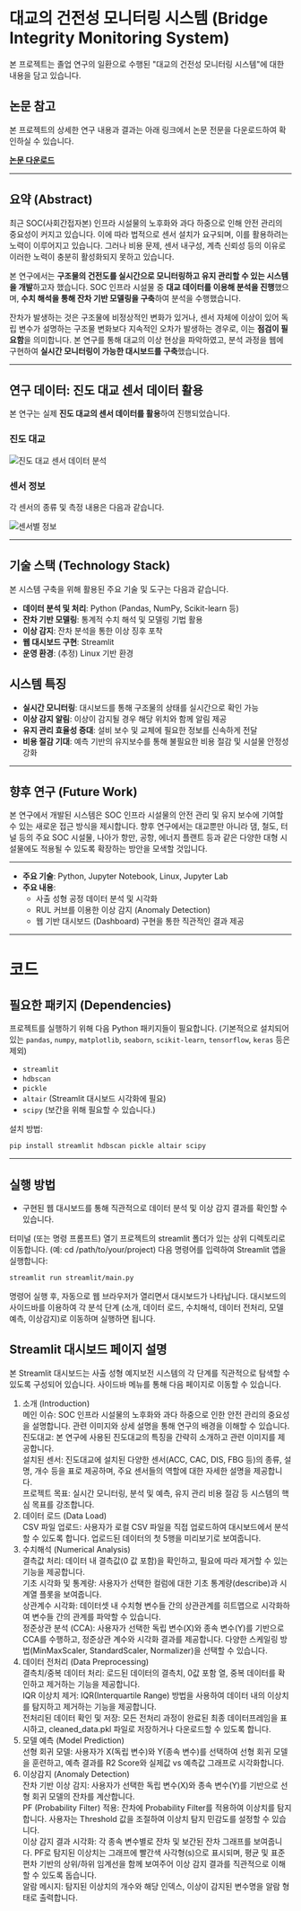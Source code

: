 # 대교의 건전성 모니터링 시스템 (Bridge Integrity Monitoring System)

본 프로젝트는 졸업 연구의 일환으로 수행된 "대교의 건전성 모니터링 시스템"에 대한 내용을 담고 있습니다.

## 논문 참고

본 프로젝트의 상세한 연구 내용과 결과는 아래 링크에서 논문 전문을 다운로드하여 확인하실 수 있습니다.

[**논문 다운로드**](https://mega.nz/file/PLAjxBjC#hQT46TQ5npG3g2bB-A7tr8Mlu99bKSgvJj4bfC04lIc)

---

## 요약 (Abstract)

최근 SOC(사회간접자본) 인프라 시설물의 노후화와 과다 하중으로 인해 안전 관리의 중요성이 커지고 있습니다. 이에 따라 법적으로 센서 설치가 요구되며, 이를 활용하려는 노력이 이루어지고 있습니다. 그러나 비용 문제, 센서 내구성, 계측 신뢰성 등의 이유로 이러한 노력이 충분히 활성화되지 못하고 있습니다.

본 연구에서는 **구조물의 건전도를 실시간으로 모니터링하고 유지 관리할 수 있는 시스템을 개발**하고자 했습니다. SOC 인프라 시설물 중 **대교 데이터를 이용해 분석을 진행**했으며, **수치 해석을 통해 잔차 기반 모델링을 구축**하여 분석을 수행했습니다.

잔차가 발생하는 것은 구조물에 비정상적인 변화가 있거나, 센서 자체에 이상이 있어 독립 변수가 설명하는 구조물 변화보다 지속적인 오차가 발생하는 경우로, 이는 **점검이 필요함**을 의미합니다. 본 연구를 통해 대교의 이상 현상을 파악하였고, 분석 과정을 웹에 구현하여 **실시간 모니터링이 가능한 대시보드를 구축**했습니다.

---

## 연구 데이터: 진도 대교 센서 데이터 활용

본 연구는 실제 **진도 대교의 센서 데이터를 활용**하여 진행되었습니다.

### 진도 대교

![진도 대교 센서 데이터 분석](https://github.com/user-attachments/assets/7a379eec-eed3-47f2-8ac7-2f5c31d383cd)

### 센서 정보

각 센서의 종류 및 측정 내용은 다음과 같습니다.

![센서별 정보](https://github.com/user-attachments/assets/99916d71-8691-4eae-819a-16a572cd4c57)

---

## 기술 스택 (Technology Stack)

본 시스템 구축을 위해 활용된 주요 기술 및 도구는 다음과 같습니다.

* **데이터 분석 및 처리**: Python (Pandas, NumPy, Scikit-learn 등)
* **잔차 기반 모델링**: 통계적 수치 해석 및 모델링 기법 활용
* **이상 감지**: 잔차 분석을 통한 이상 징후 포착
* **웹 대시보드 구현**: Streamlit
* **운영 환경**: (추정) Linux 기반 환경

## 시스템 특징

* **실시간 모니터링**: 대시보드를 통해 구조물의 상태를 실시간으로 확인 가능
* **이상 감지 알림**: 이상이 감지될 경우 해당 위치와 함께 알림 제공
* **유지 관리 효율성 증대**: 설비 보수 및 교체에 필요한 정보를 신속하게 전달
* **비용 절감 기대**: 예측 기반의 유지보수를 통해 불필요한 비용 절감 및 시설물 안정성 강화

---

## 향후 연구 (Future Work)

본 연구에서 개발된 시스템은 SOC 인프라 시설물의 안전 관리 및 유지 보수에 기여할 수 있는 새로운 접근 방식을 제시합니다. 향후 연구에서는 대교뿐만 아니라 댐, 철도, 터널 등의 주요 SOC 시설물, 나아가 항만, 공항, 에너지 플랜트 등과 같은 다양한 대형 시설물에도 적용될 수 있도록 확장하는 방안을 모색할 것입니다.

---

* **주요 기술**: Python, Jupyter Notebook, Linux, Jupyter Lab
* **주요 내용**:
    * 사출 성형 공정 데이터 분석 및 시각화
    * RUL 커브를 이용한 이상 감지 (Anomaly Detection)
    * 웹 기반 대시보드 (Dashboard) 구현을 통한 직관적인 결과 제공

---
# 코드

## 필요한 패키지 (Dependencies)

프로젝트를 실행하기 위해 다음 Python 패키지들이 필요합니다. (기본적으로 설치되어 있는 `pandas`, `numpy`, `matplotlib`, `seaborn`, `scikit-learn`, `tensorflow`, `keras` 등은 제외)

* `streamlit`
* `hdbscan`
* `pickle`
* `altair` (Streamlit 대시보드 시각화에 필요)
* `scipy` (보간을 위해 필요할 수 있습니다.)

설치 방법:
```bash
pip install streamlit hdbscan pickle altair scipy
```

---

## 실행 방법
- 구현된 웹 대시보드를 통해 직관적으로 데이터 분석 및 이상 감지 결과를 확인할 수 있습니다.

터미널 (또는 명령 프롬프트) 열기
프로젝트의 streamlit 폴더가 있는 상위 디렉토리로 이동합니다. (예: cd /path/to/your/project)
다음 명령어를 입력하여 Streamlit 앱을 실행합니다:
```bash
streamlit run streamlit/main.py
```

명령어 실행 후, 자동으로 웹 브라우저가 열리면서 대시보드가 나타납니다.
대시보드의 사이드바를 이용하여 각 분석 단계 (소개, 데이터 로드, 수치해석, 데이터 전처리, 모델 예측, 이상감지)로 이동하며 실행하면 됩니다.

## Streamlit 대시보드 페이지 설명
본 Streamlit 대시보드는 사출 성형 예지보전 시스템의 각 단계를 직관적으로 탐색할 수 있도록 구성되어 있습니다. 사이드바 메뉴를 통해 다음 페이지로 이동할 수 있습니다.

1. 소개 (Introduction)  
메인 이슈: SOC 인프라 시설물의 노후화와 과다 하중으로 인한 안전 관리의 중요성을 설명합니다. 관련 이미지와 상세 설명을 통해 연구의 배경을 이해할 수 있습니다.  
진도대교: 본 연구에 사용된 진도대교의 특징을 간략히 소개하고 관련 이미지를 제공합니다.  
설치된 센서: 진도대교에 설치된 다양한 센서(ACC, CAC, DIS, FBG 등)의 종류, 설명, 개수 등을 표로 제공하며, 주요 센서들의 역할에 대한 자세한 설명을 제공합니다.  
프로젝트 목표: 실시간 모니터링, 분석 및 예측, 유지 관리 비용 절감 등 시스템의 핵심 목표를 강조합니다.  
2. 데이터 로드 (Data Load)  
CSV 파일 업로드: 사용자가 로컬 CSV 파일을 직접 업로드하여 대시보드에서 분석할 수 있도록 합니다. 업로드된 데이터의 첫 5행을 미리보기로 보여줍니다.
3. 수치해석 (Numerical Analysis)  
결측값 처리: 데이터 내 결측값(0 값 포함)을 확인하고, 필요에 따라 제거할 수 있는 기능을 제공합니다.  
기초 시각화 및 통계량: 사용자가 선택한 컬럼에 대한 기초 통계량(describe)과 시계열 플롯을 보여줍니다.  
상관계수 시각화: 데이터셋 내 수치형 변수들 간의 상관관계를 히트맵으로 시각화하여 변수들 간의 관계를 파악할 수 있습니다.  
정준상관 분석 (CCA): 사용자가 선택한 독립 변수(X)와 종속 변수(Y)를 기반으로 CCA를 수행하고, 정준상관 계수와 시각화 결과를 제공합니다. 다양한 스케일링 방법(MinMaxScaler, StandardScaler, Normalizer)을 선택할 수 있습니다.  
4. 데이터 전처리 (Data Preprocessing)  
결측치/중복 데이터 처리: 로드된 데이터의 결측치, 0값 포함 열, 중복 데이터를 확인하고 제거하는 기능을 제공합니다.  
IQR 이상치 제거: IQR(Interquartile Range) 방법을 사용하여 데이터 내의 이상치를 탐지하고 제거하는 기능을 제공합니다.  
전처리된 데이터 확인 및 저장: 모든 전처리 과정이 완료된 최종 데이터프레임을 표시하고, cleaned_data.pkl 파일로 저장하거나 다운로드할 수 있도록 합니다.  
5. 모델 예측 (Model Prediction)  
선형 회귀 모델: 사용자가 X(독립 변수)와 Y(종속 변수)를 선택하여 선형 회귀 모델을 훈련하고, 예측 결과를 R2 Score와 실제값 vs 예측값 그래프로 시각화합니다.  
6. 이상감지 (Anomaly Detection)  
잔차 기반 이상 감지: 사용자가 선택한 독립 변수(X)와 종속 변수(Y)를 기반으로 선형 회귀 모델의 잔차를 계산합니다.  
PF (Probability Filter) 적용: 잔차에 Probability Filter를 적용하여 이상치를 탐지합니다. 사용자는 Threshold 값을 조절하여 이상치 탐지 민감도를 설정할 수 있습니다.  
이상 감지 결과 시각화: 각 종속 변수별로 잔차 및 보간된 잔차 그래프를 보여줍니다. PF로 탐지된 이상치는 그래프에 빨간색 사각형(s)으로 표시되며, 평균 및 표준편차 기반의 상위/하위 임계선을 함께 보여주어 이상 감지 결과를 직관적으로 이해할 수 있도록 돕습니다.  
알람 메시지: 탐지된 이상치의 개수와 해당 인덱스, 이상이 감지된 변수명을 알람 형태로 출력합니다.  

